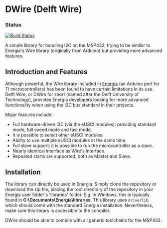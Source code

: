 # DWire (Delft Wire)

### Status
[![Build Status](https://img.shields.io/travis/DelfiSpace/DWire/Travis.svg)](https://img.shields.io/travis/DelfiSpace/DWire/Travis.svg)

A simple library for handling I2C on the MSP432, trying to be similar to Energia's Wire library (originally from Arduino) but providing more advanced features.

## Introduction and Features

Although powerful, the Wire library included in [Energia](http://energia.nu/) (an Arduino port for TI microcontrollers) has been found to have certain limitations in its use. Delft Wire, or DWire for short (named after the Delft University of Technology), provides Energia developers looking for more advanced functionality when using the I2C bus standard in their projects.

Major features include:
- Full hardware-driven I2C (via the eUSCI modules): providing standard mode, full speed mode and fast mode.
- It is possible to select other eUSCI modules. 
- Ability to use multiple eUSCI modules at the same time.
- Full slave support: it is possible to run the microcontroller as a slave.
- Nearly identical interface as Wire's interface.
- Repeated starts are supported, both as Master and Slave.

## Installation

The library can directly be used in Energia. Simply clone the repository or download the zip file, placing the root directory of the repository in your Energia user folder's 'libraries' folder. E.g. in Windows, this is typically found in **C:\Documents\Energia\libraries**. This library uses `driverlib`, which should come with the standard Energia installation. Nevertheless, make sure this library is accessible to the compiler.

DWire should be able to compile with all generic toolchains for the MSP432.

